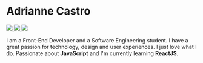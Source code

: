 # Adrianne Castro 

<a href="https://www.linkedin.com/in/adrianne-castro">
 <img src="https://img.shields.io/badge/-Linkedin-blue?style=flat-square&logo=Linkedin&logoColor=white" />
</a>

<a href="https://www.instagram.com/adriannecastro">
 <img src="https://img.shields.io/badge/-Instagram-ff2b8e?style=flat-square&logo=Instagram&logoColor=white" />
</a>

<a href="mailto:adrianneccastro@gmail.com">
 <img src="https://img.shields.io/badge/-Gmail-c14438?style=flat-square&logo=Gmail&logoColor=white" />
</a>

I am a Front-End Developer and a Software Engineering student. I have a great passion for technology, design and user experiences. I just love what I do.
Passionate about **JavaScript** and I'm currently learning **ReactJS**. 



